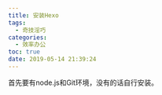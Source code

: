 ```yaml
---
title: 安装Hexo
tags:
  - 奇技淫巧
categories:
  - 效率办公
toc: true
date: 2019-05-14 21:39:24
---
```


首先要有node.js和Git环境，没有的话自行安装。

